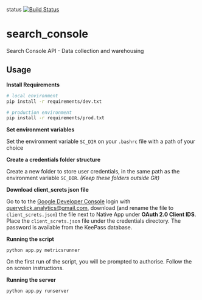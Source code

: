 status [![Build Status](http://194.168.11.234:9090/job/testExample/badge/icon)](http://194.168.11.234:9090/job/testExample)
# search_console
Search Console API - Data collection and warehousing

## Usage ##

**Install Requirements**
```bash
# local environment
pip install -r requirements/dev.txt
```

```bash
# production environment
pip install -r requirements/prod.txt
```

**Set environment variables**

Set the environment variable `SC_DIR` on your `.bashrc` file with a path of your choice

**Create a credentials folder structure**

Create a new folder to store user credentials, in the same path as the environment variable `SC_DIR`.
*(Keep these folders outside Git)*

**Download client_screts json file**

Go to to the [Google Developer Console](https://console.developers.google.com/apis/credentials?project=search-console-api-access) login with queryclick.analytics@gmail.com, download (and rename the file to `client_screts.json`) the file next to Native App under **OAuth 2.0 Client IDS**. Place the `client_screts.json` file under the credentials directory. The password is available from the KeePass database.

**Running the script**

`python app.py metricsrunner`

On the first run of the script, you will be prompted to authorise. Follow the on screen instructions.

**Running the server**

`python app.py runserver`
